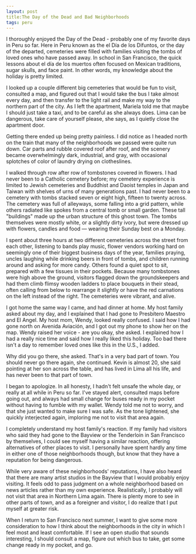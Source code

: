 ```yaml
---
layout: post
title:The Day of the Dead and Bad Neighborhoods 
tags: peru
---
```

I thoroughly enjoyed the Day of the Dead - probably one of my favorite days in Peru so far. Here in Peru known as the el Día de los Difuntos, or the day of the departed, cemeteries were filled with families visiting the tombs of loved ones who have passed away. In school in San Francisco, the quick lessons about el día de los muertos often focused on Mexican traditions, sugar skulls, and face paint. In other words, my knowledge about the holiday is pretty limited. 

I looked up a couple different big cemeteries that would be fun to visit, consulted a map, and figured out that I would take the bus I take almost every day, and then transfer to the light rail and make my way to the northern part of the city. As I left the apartment, Mariela told me that maybe I should just take a taxi, and to be careful as she always does. Lima can be dangerous, take care of yourself please, she says, as I quietly close the apartment door. 

Getting there ended up being pretty painless. I did notice as I headed north on the train that many of the neighborhoods we passed were quite run down. Car parts and rubble covered roof after roof, and the scenery became overwhelmingly dark, industrial, and gray, with occasional splotches of color of laundry drying on clotheslines. 

I walked through row after row of tombstones covered in flowers. I had never been to a Catholic cemetery before; my cemetery experience is limited to Jewish cemeteries and Buddhist and Daoist temples in Japan and Taiwan with shelves of urns of many generations past. I had never been to a cemetery with tombs stacked seven or eight high, fifteen to twenty across. The cemetery was full of alleyways, some falling into a grid pattern, while others radiated like spokes from a central tomb or small garden. These tall "buildings" made up the urban structure of this ghost town. The tombs themselves were mostly white, or a slightly dirty ivory, but were dressed up with flowers, candles and food — wearing their Sunday best on a Monday.

I spent about three hours at two different cemeteries across the street from each other, listening to bands play music, flower vendors working hard on seemingly one of their biggest business days of the year, families praying, uncles laughing while drinking beers in front of tombs, and children running around and asking for more candy. Others found a quiet spot to sit, prepared with a few tissues in their pockets. Because many tombstones were high above the ground, visitors flagged down the groundskeepers and had them climb flimsy wooden ladders to place bouquets in their stead, often calling from below to rearrange it slightly or have the red carnations on the left instead of the right. The cemeteries were vibrant, and alive. 

I got home the same way I came, and had dinner at home. My host family asked about my day, and I explained that I had gone to Presbítero Maestro and El Angel. My host mom, Wendy, looked really confused. I said how I had gone north on Avenida Aviación, and I got out my phone to show her on the map. Wendy raised her voice - are you okay, she asked. I explained how I had a really nice time and said how I really liked this holiday. Too bad there isn't a day to remember loved ones like this in the U.S., I added.

Why did you go there, she asked. That's in a very bad part of town. You should never go there again, she continued. Kevin is almost 20, she said pointing at her son across the table, and has lived in Lima all his life, and has never been to that part of town. 

I began to apologize. In all honesty, I hadn't felt unsafe the whole day, or really at all while in Peru so far. I've stayed alert, consulted maps before going out, and always had small change for buses ready in my pocket without having to fumble with my wallet. Wendy told me not to worry, and that she just wanted to make sure I was safe. As the tone lightened, she quickly interjected again, imploring me not to visit that area again.

I completely understand my host family's reaction. If my family had visitors who said they had gone to the Bayview or the Tenderloin in San Francisco by themselves, I could see myself having a similar reaction, offering alternatives of other places to visit. I personally have spent hardly any time in either one of those neighborhoods though, but know that they have a reputation for being dangerous. 

While very aware of these neighborhoods' reputations, I have also heard that there are many artist studios in the Bayview that I would probably enjoy visiting. It feels odd to pass judgment on a whole neighborhood based on news articles rather than my own experience. Realistically, I probably will not visit that area in Northern Lima again. There is plenty more to see in other parts of town, and as a foreigner and visitor, I do realize that I put myself at greater risk. 

When I return to San Francisco next summer, I want to give some more consideration to how I think about the neighborhoods in the city in which I feel most and least comfortable. If I see an open studio that sounds interesting, I should consult a map, figure out which bus to take, get some change ready in my pocket, and go. 





